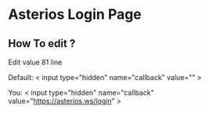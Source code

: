 # Asterios Login Page 

## How To edit ?

Edit value 81 line 

 Default:						< input type="hidden" name="callback" value="" >

You:  						< input type="hidden" name="callback" value="https://asterios.ws/login" >

